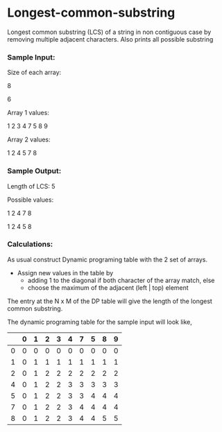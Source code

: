 # Longest-common-substring
Longest common substring (LCS) of a string in non contiguous case by removing multiple adjacent characters.
Also prints all possible substring


### Sample Input:
Size of each array:

8

6

Array 1 values: 

1 2 3 4 7 5 8 9

Array 2 values: 

1 2 4 5 7 8

### Sample Output:
Length of LCS: 5

Possible values: 

1 2 4 7 8 

1 2 4 5 8 

### Calculations:
As usual construct Dynamic programing table with the 2 set of arrays.
* Assign new values in the table by  
  * adding 1 to the diagonal if both character of the array match, else 
  * choose the maximum of the adjacent (left | top) element

The entry at the N x M of the DP table will give the length of the longest common substring.

The dynamic programing table for the sample input will look like,

|   |  0  |  1  |  2  |  3  |  4  |  7  |  5  |  8  |  9  |
|---|:---:|:---:|:---:|:---:|:---:|:---:|:---:|:---:|:---:|
| 0 |  0  |  0  |  0  |  0  |  0  |  0  |  0  |  0  |  0  |
| 1 |  0  |  1  |  1  |  1  |  1  |  1  |  1  |  1  |  1  |
| 2 |  0  |  1  |  2  |  2  |  2  |  2  |  2  |  2  |  2  |
| 4 |  0  |  1  |  2  |  2  |  3  |  3  |  3  |  3  |  3  |
| 5 |  0  |  1  |  2  |  2  |  3  |  3  |  4  |  4  |  4  |
| 7 |  0  |  1  |  2  |  2  |  3  |  4  |  4  |  4  |  4  |
| 8 |  0  |  1  |  2  |  2  |  3  |  4  |  4  |  5  |  5  |
